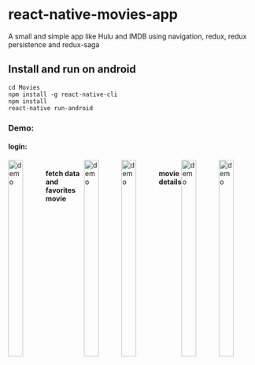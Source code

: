 # react-native-movies-app

A small and simple app like Hulu and IMDB using navigation, redux, redux persistence and redux-saga

## Install and run on android

```
cd Movies
npm install -g react-native-cli
npm install
react-native run-android
```

### Demo:

#### login:

<div style="alignItems: center; display: flex; flex-direction:row;">
<img src='https://media0.giphy.com/media/hTEvaUJH2PrDP3uAdF/giphy.gif?cid=790b7611a93e1203bf9510a494d840302b849a2e179138b9&rid=giphy.gif&ct=g' alt="demo" width="40%" height="400"/>

#### fetch data and favorites movie

<img src='https://media3.giphy.com/media/ryqCFekByQlmBIiJcZ/giphy.gif?cid=790b7611564c470296638cdaea805ecbdfe9291df2a1db88&rid=giphy.gif&ct=g' alt="demo" width="40%" height="400"/>
<img src='https://media4.giphy.com/media/NxDz5TOHU4d5zOvZkT/giphy.gif?cid=790b761106b75ea46a8a8eee5c091469538f472b44e93ff4&rid=giphy.gif&ct=g' alt="demo" width="40%" height="400"/>

#### movie details

<img src='https://media2.giphy.com/media/USy6lA1iiuGsahkvkw/giphy.gif?cid=790b7611824bcc47eb13a3d44a57187c5bff3b615b9189ab&rid=giphy.gif&ct=g' alt="demo" width="40%" height="400"/>

<img src='https://media2.giphy.com/media/DXUZ8QcsSTiOBUHF2d/giphy.gif?cid=790b7611029592f6311de3736981313b6d9fe1efbde1864d&rid=giphy.gif&ct=g' alt="demo" width="40%" height="400"/>

 </div>

